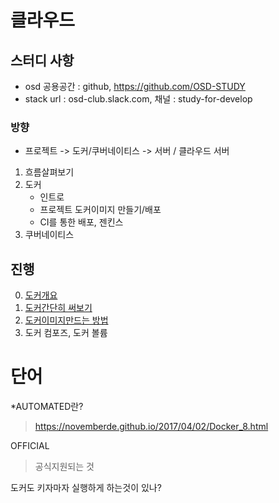 # 클라우드  

## 스터디 사항
- osd 공용공간 : github, https://github.com/OSD-STUDY
- stack url : osd-club.slack.com, 채널 : study-for-develop
### 방향
- 프로젝트 -> 도커/쿠버네이티스 -> 서버 / 클라우드 서버
1. 흐름살펴보기
2. 도커
	- 인트로
	- 프로젝트 도커이미지 만들기/배포
	- CI를 통한 배포, 젠킨스
3. 쿠버네이티스

## 진행
0. [도커개요](intro_docker.md)
1. [도커간단히 써보기](simple_docker_run.md)
2. [도커이미지만드는 방법](./docker/image_maker.md)
3. 도커 컴포즈, 도커 볼륨

# 단어

*AUTOMATED란?
> https://novemberde.github.io/2017/04/02/Docker_8.html

OFFICIAL
> 공식지원되는 것

도커도 키자마자 실행하게 하는것이 있나?






